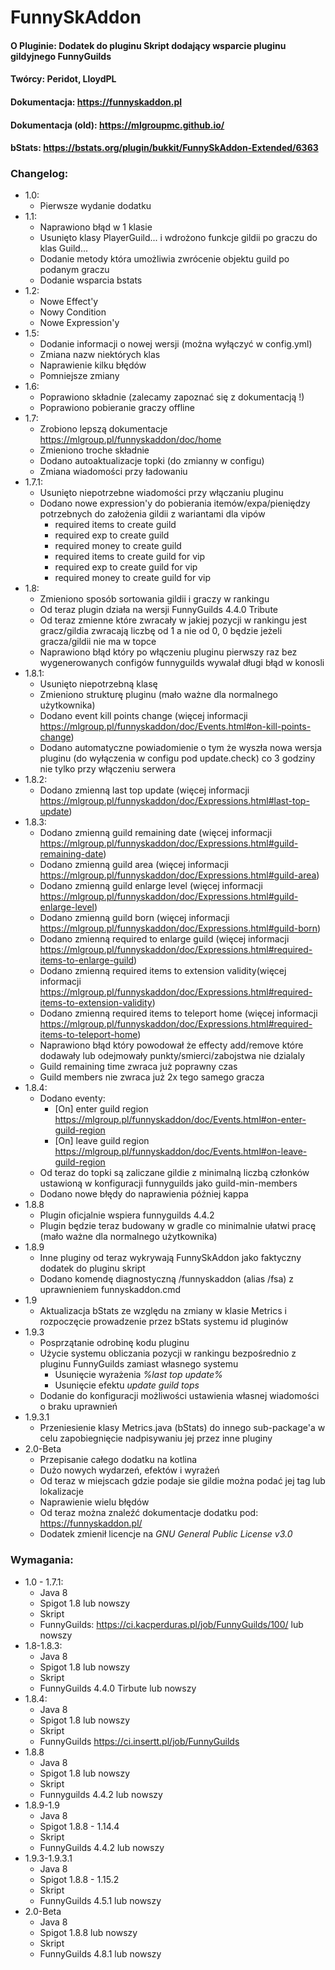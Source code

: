 # FunnySkAddon

#### O Pluginie: Dodatek do pluginu Skript dodający wsparcie pluginu gildyjnego FunnyGuilds
#### Twórcy: Peridot, LloydPL
#### Dokumentacja: https://funnyskaddon.pl
#### Dokumentacja (old): https://mlgroupmc.github.io/
#### bStats: https://bstats.org/plugin/bukkit/FunnySkAddon-Extended/6363

### Changelog:
  * 1.0:
    * Pierwsze wydanie dodatku
  * 1.1:
    * Naprawiono błąd w 1 klasie
    * Usunięto klasy PlayerGuild... i wdrożono funkcje gildii po graczu do klas Guild...
    * Dodanie metody która umożliwia zwrócenie objektu guild po podanym graczu
    * Dodanie wsparcia bstats
  * 1.2:
    * Nowe Effect'y
    * Nowy Condition
    * Nowe Expression'y
  * 1.5:
    * Dodanie informacji o nowej wersji (można wyłączyć w config.yml)
    * Zmiana nazw niektórych klas
    * Naprawienie kilku błędów
    * Pomniejsze zmiany
  * 1.6:
    * Poprawiono składnie (zalecamy zapoznać się z dokumentacją !)
    * Poprawiono pobieranie graczy offline
  * 1.7:
    * Zrobiono lepszą dokumentacje https://mlgroup.pl/funnyskaddon/doc/home
    * Zmieniono troche składnie
    * Dodano autoaktualizacje topki (do zmianny w configu)
    * Zmiana wiadomości przy ładowaniu
  * 1.7.1:
    * Usunięto niepotrzebne wiadomości przy włączaniu pluginu
    * Dodano nowe expression'y do pobierania itemów/expa/pieniędzy potrzebnych do założenia gildii z wariantami dla vipów
      * required items to create guild
      * required exp to create guild
      * required money to create guild
      * required items to create guild for vip
      * required exp to create guild for vip
      * required money to create guild for vip
  * 1.8:
    * Zmieniono sposób sortowania gildii i graczy w rankingu
    * Od teraz plugin działa na wersji FunnyGuilds 4.4.0 Tribute
    * Od teraz zmienne które zwracały w jakiej pozycji w rankingu jest gracz/gildia zwracają liczbę od 1 a nie od 0, 0 będzie jeżeli gracza/gildii nie ma w topce
    * Naprawiono błąd który po włączeniu pluginu pierwszy raz bez wygenerowanych configów funnyguilds wywalał długi błąd w konosli
  * 1.8.1:
    * Usunięto niepotrzebną klasę
    * Zmieniono strukturę pluginu (mało ważne dla normalnego użytkownika)
    * Dodano event kill points change (więcej informacji https://mlgroup.pl/funnyskaddon/doc/Events.html#on-kill-points-change)
    * Dodano automatyczne powiadomienie o tym że wyszła nowa wersja pluginu (do wyłączenia w configu pod update.check) co 3 godziny nie tylko przy włączeniu serwera
  * 1.8.2:
    * Dodano zmienną last top update (więcej informacji https://mlgroup.pl/funnyskaddon/doc/Expressions.html#last-top-update)
  * 1.8.3:
    * Dodano zmienną guild remaining date (więcej informacji https://mlgroup.pl/funnyskaddon/doc/Expressions.html#guild-remaining-date)
    * Dodano zmienną guild area (więcej informacji https://mlgroup.pl/funnyskaddon/doc/Expressions.html#guild-area)
    * Dodano zmienną guild enlarge level (więcej informacji https://mlgroup.pl/funnyskaddon/doc/Expressions.html#guild-enlarge-level)
    * Dodano zmienną guild born (więcej informacji https://mlgroup.pl/funnyskaddon/doc/Expressions.html#guild-born)
    * Dodano zmienną required to enlarge guild (więcej informacji https://mlgroup.pl/funnyskaddon/doc/Expressions.html#required-items-to-enlarge-guild)
    * Dodano zmienną required items to extension validity(więcej informacji https://mlgroup.pl/funnyskaddon/doc/Expressions.html#required-items-to-extension-validity)
    * Dodano zmienną required items to teleport home (więcej informacji https://mlgroup.pl/funnyskaddon/doc/Expressions.html#required-items-to-teleport-home)
    * Naprawiono błąd który powodował że effecty add/remove które dodawały lub odejmowały punkty/smierci/zabojstwa nie dzialaly
    * Guild remaining time zwraca już poprawny czas
    * Guild members nie zwraca już 2x tego samego gracza
  * 1.8.4:
    * Dodano eventy:
      * [On] enter guild region https://mlgroup.pl/funnyskaddon/doc/Events.html#on-enter-guild-region
      * [On] leave guild region https://mlgroup.pl/funnyskaddon/doc/Events.html#on-leave-guild-region
    * Od teraz do topki są zaliczane gildie z minimalną liczbą członków ustawioną w konfiguracji funnyguilds jako guild-min-members
    * Dodano nowe błędy do naprawienia później kappa
  * 1.8.8
    * Plugin oficjalnie wspiera funnyguilds 4.4.2
    * Plugin będzie teraz budowany w gradle co minimalnie ułatwi pracę (mało ważne dla normalnego użytkownika)
  * 1.8.9
    * Inne pluginy od teraz wykrywają FunnySkAddon jako faktyczny dodatek do pluginu skript
    * Dodano komendę diagnostyczną /funnyskaddon (alias /fsa) z uprawnieniem funnyskaddon.cmd
  * 1.9
    * Aktualizacja bStats ze względu na zmiany w klasie Metrics i rozpoczęcie prowadzenie przez bStats systemu id pluginów
  * 1.9.3
    * Posprzątanie odrobinę kodu pluginu
    * Użycie systemu obliczania pozycji w rankingu bezpośrednio z pluginu FunnyGuilds zamiast własnego systemu
      * Usunięcie wyrażenia *%last top update%*
      * Usunięcie efektu *update guild tops*
    * Dodanie do konfiguracji możliwości ustawienia własnej wiadomości o braku uprawnień
  * 1.9.3.1
    * Przeniesienie klasy Metrics.java (bStats) do innego sub-package'a w celu zapobiegnięcie nadpisywaniu jej przez inne pluginy
  * 2.0-Beta
    * Przepisanie całego dodatku na kotlina
    * Dużo nowych wydarzeń, efektów i wyrażeń
    * Od teraz w miejscach gdzie podaje sie gildie można podać jej tag lub lokalizacje
    * Naprawienie wielu błędów
    * Od teraz można znaleźć dokumentacje dodatku pod: https://funnyskaddon.pl/
    * Dodatek zmienił licencje na *GNU General Public License v3.0*
### Wymagania:
  * 1.0 - 1.7.1:
    * Java 8
    * Spigot 1.8 lub nowszy
    * Skript
    * FunnyGuilds: https://ci.kacperduras.pl/job/FunnyGuilds/100/ lub nowszy
  * 1.8-1.8.3:
    * Java 8
    * Spigot 1.8 lub nowszy
    * Skript
    * FunnyGuilds 4.4.0 Tirbute lub nowszy
  * 1.8.4:
    * Java 8
    * Spigot 1.8 lub nowszy
    * Skript
    * FunnyGuilds https://ci.insertt.pl/job/FunnyGuilds
  * 1.8.8
    * Java 8
    * Spigot 1.8 lub nowszy
    * Skript
    * Funnyguilds 4.4.2 lub nowszy
  * 1.8.9-1.9
    * Java 8
    * Spigot 1.8.8 - 1.14.4
    * Skript
    * FunnyGuilds 4.4.2 lub nowszy
  * 1.9.3-1.9.3.1
    * Java 8
    * Spigot 1.8.8 - 1.15.2
    * Skript
    * FunnyGuilds 4.5.1 lub nowszy
  * 2.0-Beta
    * Java 8
    * Spigot 1.8.8 lub nowszy
    * Skript
    * FunnyGuilds 4.8.1 lub nowszy
